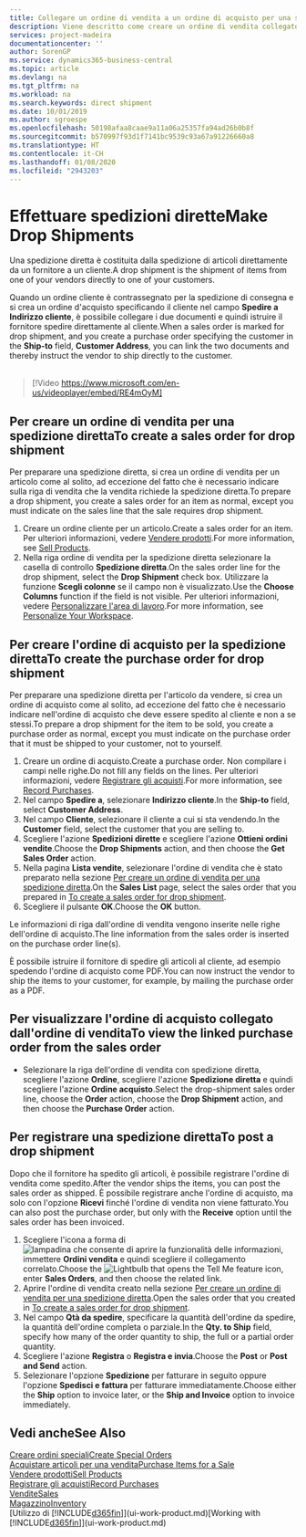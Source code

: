 ```yaml
---
title: Collegare un ordine di vendita a un ordine di acquisto per una spedizione diretta | Documenti Microsoft
description: Viene descritto come creare un ordine di vendita collegato a un ordine di acquisto per consentire la spedizione diretta dal fornitore al cliente.
services: project-madeira
documentationcenter: ''
author: SorenGP
ms.service: dynamics365-business-central
ms.topic: article
ms.devlang: na
ms.tgt_pltfrm: na
ms.workload: na
ms.search.keywords: direct shipment
ms.date: 10/01/2019
ms.author: sgroespe
ms.openlocfilehash: 50198afaa8caae9a11a06a25357fa94ad26b0b8f
ms.sourcegitcommit: b570997f93d1f7141bc9539c93a67a91226660a8
ms.translationtype: HT
ms.contentlocale: it-CH
ms.lasthandoff: 01/08/2020
ms.locfileid: "2943203"
---
```

# <a name="make-drop-shipments"></a><span data-ttu-id="9d417-103">Effettuare spedizioni dirette</span><span class="sxs-lookup"><span data-stu-id="9d417-103">Make Drop Shipments</span></span>
<span data-ttu-id="9d417-104">Una spedizione diretta è costituita dalla spedizione di articoli direttamente da un fornitore a un cliente.</span><span class="sxs-lookup"><span data-stu-id="9d417-104">A drop shipment is the shipment of items from one of your vendors directly to one of your customers.</span></span>

<span data-ttu-id="9d417-105">Quando un ordine cliente è contrassegnato per la spedizione di consegna e si crea un ordine d'acquisto specificando il cliente nel campo **Spedire a** **Indirizzo cliente**, è possibile collegare i due documenti e quindi istruire il fornitore spedire direttamente al cliente.</span><span class="sxs-lookup"><span data-stu-id="9d417-105">When a sales order is marked for drop shipment, and you create a purchase order specifying the customer in the **Ship-to** field, **Customer Address**, you can link the two documents and thereby instruct the vendor to ship directly to the customer.</span></span>
<br><br>  
  
> [!Video https://www.microsoft.com/en-us/videoplayer/embed/RE4mOyM]

## <a name="to-create-a-sales-order-for-drop-shipment"></a><span data-ttu-id="9d417-106">Per creare un ordine di vendita per una spedizione diretta</span><span class="sxs-lookup"><span data-stu-id="9d417-106">To create a sales order for drop shipment</span></span>
<span data-ttu-id="9d417-107">Per preparare una spedizione diretta, si crea un ordine di vendita per un articolo come al solito, ad eccezione del fatto che è necessario indicare sulla riga di vendita che la vendita richiede la spedizione diretta.</span><span class="sxs-lookup"><span data-stu-id="9d417-107">To prepare a drop shipment, you create a sales order for an item as normal, except you must indicate on the sales line that the sale requires drop shipment.</span></span>

1. <span data-ttu-id="9d417-108">Creare un ordine cliente per un articolo.</span><span class="sxs-lookup"><span data-stu-id="9d417-108">Create a sales order for an item.</span></span> <span data-ttu-id="9d417-109">Per ulteriori informazioni, vedere [Vendere prodotti](sales-how-sell-products.md).</span><span class="sxs-lookup"><span data-stu-id="9d417-109">For more information, see [Sell Products](sales-how-sell-products.md).</span></span>
2. <span data-ttu-id="9d417-110">Nella riga ordine di vendita per la spedizione diretta selezionare la casella di controllo **Spedizione diretta**.</span><span class="sxs-lookup"><span data-stu-id="9d417-110">On the sales order line for the drop shipment, select the **Drop Shipment** check box.</span></span> <span data-ttu-id="9d417-111">Utilizzare la funzione **Scegli colonne** se il campo non è visualizzato.</span><span class="sxs-lookup"><span data-stu-id="9d417-111">Use the **Choose Columns** function if the field is not visible.</span></span> <span data-ttu-id="9d417-112">Per ulteriori informazioni, vedere [Personalizzare l'area di lavoro](ui-personalization-user.md).</span><span class="sxs-lookup"><span data-stu-id="9d417-112">For more information, see [Personalize Your Workspace](ui-personalization-user.md).</span></span>

## <a name="to-create-the-purchase-order-for-drop-shipment"></a><span data-ttu-id="9d417-113">Per creare l'ordine di acquisto per la spedizione diretta</span><span class="sxs-lookup"><span data-stu-id="9d417-113">To create the purchase order for drop shipment</span></span>
<span data-ttu-id="9d417-114">Per preparare una spedizione diretta per l'articolo da vendere, si crea un ordine di acquisto come al solito, ad eccezione del fatto che è necessario indicare nell'ordine di acquisto che deve essere spedito al cliente e non a se stessi.</span><span class="sxs-lookup"><span data-stu-id="9d417-114">To prepare a drop shipment for the item to be sold, you create a purchase order as normal, except you must indicate on the purchase order that it must be shipped to your customer, not to yourself.</span></span>

1. <span data-ttu-id="9d417-115">Creare un ordine di acquisto.</span><span class="sxs-lookup"><span data-stu-id="9d417-115">Create a purchase order.</span></span> <span data-ttu-id="9d417-116">Non compilare i campi nelle righe.</span><span class="sxs-lookup"><span data-stu-id="9d417-116">Do not fill any fields on the lines.</span></span> <span data-ttu-id="9d417-117">Per ulteriori informazioni, vedere [Registrare gli acquisti](purchasing-how-record-purchases.md).</span><span class="sxs-lookup"><span data-stu-id="9d417-117">For more information, see [Record Purchases](purchasing-how-record-purchases.md).</span></span>
2. <span data-ttu-id="9d417-118">Nel campo **Spedire a**, selezionare **Indirizzo cliente**.</span><span class="sxs-lookup"><span data-stu-id="9d417-118">In the **Ship-to** field, select **Customer Address**.</span></span>
3. <span data-ttu-id="9d417-119">Nel campo **Cliente**, selezionare il cliente a cui si sta vendendo.</span><span class="sxs-lookup"><span data-stu-id="9d417-119">In the **Customer** field, select the customer that you are selling to.</span></span>
3. <span data-ttu-id="9d417-120">Scegliere l'azione **Spedizioni dirette** e scegliere l'azione **Ottieni ordini vendite**.</span><span class="sxs-lookup"><span data-stu-id="9d417-120">Choose the **Drop Shipments** action, and then choose the **Get Sales Order** action.</span></span>
4. <span data-ttu-id="9d417-121">Nella pagina **Lista vendite**, selezionare l'ordine di vendita che è stato preparato nella sezione [Per creare un ordine di vendita per una spedizione diretta](sales-how-drop-shipment.md#to-create-a-sales-order-for-drop-shipment).</span><span class="sxs-lookup"><span data-stu-id="9d417-121">On the **Sales List** page, select the sales order that you prepared in [To create a sales order for drop shipment](sales-how-drop-shipment.md#to-create-a-sales-order-for-drop-shipment).</span></span>
5. <span data-ttu-id="9d417-122">Scegliere il pulsante **OK**.</span><span class="sxs-lookup"><span data-stu-id="9d417-122">Choose the **OK** button.</span></span>

<span data-ttu-id="9d417-123">Le informazioni di riga dall'ordine di vendita vengono inserite nelle righe dell'ordine di acquisto.</span><span class="sxs-lookup"><span data-stu-id="9d417-123">The line information from the sales order is inserted on the purchase order line(s).</span></span>

<span data-ttu-id="9d417-124">È possibile istruire il fornitore di spedire gli articoli al cliente, ad esempio spedendo l'ordine di acquisto come PDF.</span><span class="sxs-lookup"><span data-stu-id="9d417-124">You can now instruct the vendor to ship the items to your customer, for example, by mailing the purchase order as a PDF.</span></span>     

## <a name="to-view-the-linked-purchase-order-from-the-sales-order"></a><span data-ttu-id="9d417-125">Per visualizzare l'ordine di acquisto collegato dall'ordine di vendita</span><span class="sxs-lookup"><span data-stu-id="9d417-125">To view the linked purchase order from the sales order</span></span>
* <span data-ttu-id="9d417-126">Selezionare la riga dell'ordine di vendita con spedizione diretta, scegliere l'azione **Ordine**, scegliere l'azione **Spedizione diretta** e quindi scegliere l'azione **Ordine acquisto**.</span><span class="sxs-lookup"><span data-stu-id="9d417-126">Select the drop-shipment sales order line, choose the **Order** action, choose the **Drop Shipment** action, and then choose the **Purchase Order** action.</span></span>

## <a name="to-post-a-drop-shipment"></a><span data-ttu-id="9d417-127">Per registrare una spedizione diretta</span><span class="sxs-lookup"><span data-stu-id="9d417-127">To post a drop shipment</span></span>
<span data-ttu-id="9d417-128">Dopo che il fornitore ha spedito gli articoli, è possibile registrare l'ordine di vendita come spedito.</span><span class="sxs-lookup"><span data-stu-id="9d417-128">After the vendor ships the items, you can post the sales order as shipped.</span></span> <span data-ttu-id="9d417-129">È possibile registrare anche l'ordine di acquisto, ma solo con l'opzione **Ricevi** finché l'ordine di vendita non viene fatturato.</span><span class="sxs-lookup"><span data-stu-id="9d417-129">You can also post the purchase order, but only with the **Receive** option until the sales order has been invoiced.</span></span>

1. <span data-ttu-id="9d417-130">Scegliere l'icona a forma di ![lampadina che consente di aprire la funzionalità delle informazioni](media/ui-search/search_small.png "Informazioni sull'operazione che si desidera eseguire"), immettere **Ordini vendita** e quindi scegliere il collegamento correlato.</span><span class="sxs-lookup"><span data-stu-id="9d417-130">Choose the ![Lightbulb that opens the Tell Me feature](media/ui-search/search_small.png "Tell me what you want to do") icon, enter **Sales Orders**, and then choose the related link.</span></span>
2. <span data-ttu-id="9d417-131">Aprire l'ordine di vendita creato nella sezione [Per creare un ordine di vendita per una spedizione diretta]().</span><span class="sxs-lookup"><span data-stu-id="9d417-131">Open the sales order that you created in [To create a sales order for drop shipment]().</span></span>
3. <span data-ttu-id="9d417-132">Nel campo **Qtà da spedire**, specificare la quantità dell'ordine da spedire, la quantità dell'ordine completa o parziale.</span><span class="sxs-lookup"><span data-stu-id="9d417-132">In the **Qty. to Ship** field, specify how many of the order quantity to ship, the full or a partial order quantity.</span></span>
4. <span data-ttu-id="9d417-133">Scegliere l'azione **Registra** o **Registra e invia**.</span><span class="sxs-lookup"><span data-stu-id="9d417-133">Choose the **Post** or **Post and Send** action.</span></span>
5. <span data-ttu-id="9d417-134">Selezionare l'opzione **Spedizione** per fatturare in seguito oppure l'opzione **Spedisci e fattura** per fatturare immediatamente.</span><span class="sxs-lookup"><span data-stu-id="9d417-134">Choose either the **Ship** option to invoice later, or the **Ship and Invoice** option to invoice immediately.</span></span>

## <a name="see-also"></a><span data-ttu-id="9d417-135">Vedi anche</span><span class="sxs-lookup"><span data-stu-id="9d417-135">See Also</span></span>
[<span data-ttu-id="9d417-136">Creare ordini speciali</span><span class="sxs-lookup"><span data-stu-id="9d417-136">Create Special Orders</span></span>](sales-how-to-create-special-orders.md)  
[<span data-ttu-id="9d417-137">Acquistare articoli per una vendita</span><span class="sxs-lookup"><span data-stu-id="9d417-137">Purchase Items for a Sale</span></span>](purchasing-how-purchase-products-sale.md)  
[<span data-ttu-id="9d417-138">Vendere prodotti</span><span class="sxs-lookup"><span data-stu-id="9d417-138">Sell Products</span></span>](sales-how-sell-products.md)  
[<span data-ttu-id="9d417-139">Registrare gli acquisti</span><span class="sxs-lookup"><span data-stu-id="9d417-139">Record Purchases</span></span>](purchasing-how-record-purchases.md)  
[<span data-ttu-id="9d417-140">Vendite</span><span class="sxs-lookup"><span data-stu-id="9d417-140">Sales</span></span>](sales-manage-sales.md)  
[<span data-ttu-id="9d417-141">Magazzino</span><span class="sxs-lookup"><span data-stu-id="9d417-141">Inventory</span></span>](inventory-manage-inventory.md)  
<span data-ttu-id="9d417-142">[Utilizzo di [!INCLUDE[d365fin](includes/d365fin_md.md)]](ui-work-product.md)</span><span class="sxs-lookup"><span data-stu-id="9d417-142">[Working with [!INCLUDE[d365fin](includes/d365fin_md.md)]](ui-work-product.md)</span></span>
